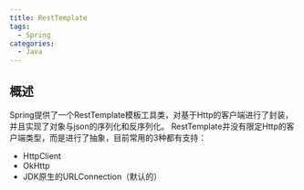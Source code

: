 ```yaml
---
title: RestTemplate
tags:
  - Spring
categories:
  - Java
---
```


## 概述
Spring提供了一个RestTemplate模板工具类，对基于Http的客户端进行了封装，并且实现了对象与json的序列化和反序列化。
RestTemplate并没有限定Http的客户端类型，而是进行了抽象，目前常用的3种都有支持：
  - HttpClient
  - OkHttp
  - JDK原生的URLConnection（默认的）